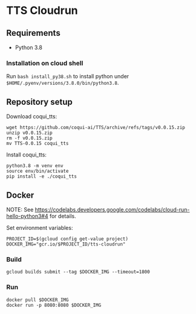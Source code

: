 # TTS Cloudrun

## Requirements

* Python 3.8

### Installation on cloud shell

Run `bash install_py38.sh` to install python under `$HOME/.pyenv/versions/3.8.0/bin/python3.8`.

## Repository setup

Download coqui_tts:

```
wget https://github.com/coqui-ai/TTS/archive/refs/tags/v0.0.15.zip
unzip v0.0.15.zip
rm -f v0.0.15.zip
mv TTS-0.0.15 coqui_tts
```

Install coqui_tts:

```
python3.8 -m venv env
source env/bin/activate
pip install -e ./coqui_tts
```

## Docker

NOTE: See https://codelabs.developers.google.com/codelabs/cloud-run-hello-python3#4 for details.

Set environment variables:

```
PROJECT_ID=$(gcloud config get-value project)
DOCKER_IMG="gcr.io/$PROJECT_ID/tts-cloudrun"
```

### Build

```
gcloud builds submit --tag $DOCKER_IMG --timeout=1800
```

### Run

```
docker pull $DOCKER_IMG
docker run -p 8080:8080 $DOCKER_IMG
```
